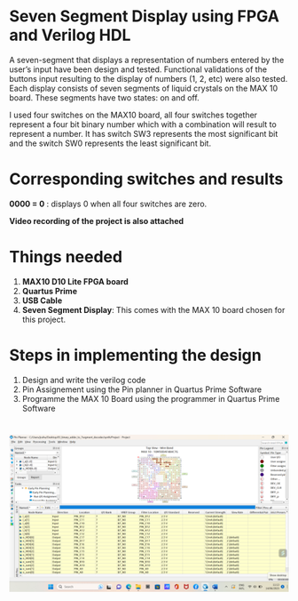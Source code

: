 # Seven Segment Display using FPGA and Verilog HDL
A seven-segment that displays a representation of numbers entered by the user’s input have been design and tested. Functional validations of the buttons input resulting to the display of numbers (1, 2, etc) were also tested. Each display consists of seven segments of liquid crystals on the MAX 10 board. These segments have two states: on and off. 

I used four switches on the MAX10 board, all four switches together represent a four bit binary number which with a combination will result to represent a number. It has switch SW3 represents the most significant bit and the switch SW0 represents the least significant bit. 

# Corresponding switches and results
**0000 = 0** : displays 0 when all four switches are zero.


****Video recording of the project is also attached****

# Things needed 
1. ****MAX10 D10 Lite FPGA board****
2. ****Quartus Prime****
3. ****USB Cable****
4. ****Seven Segment Display****: This comes with the MAX 10 board chosen for this project.

# Steps in implementing the design
1. Design and write the verilog code
2. Pin Assignement using the Pin planner in Quartus Prime Software
3. Programme the MAX 10 Board using the programmer in Quartus Prime Software

# 
![pins](Pins_Assignment.png)

